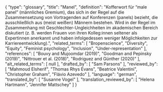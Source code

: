 {
    "type": "glossary",
    "title": "Manel",
    "definition": "Kofferwort für “male panel” (männliches Gremium), das sich in der Regel auf die Zusammensetzung von Vortragenden auf Konferenzen (panels) bezieht, die ausschließlich aus (meist weißen) Männern bestehen. Wird in der Regel im Zusammenhang mit Geschlechter-Ungleichheiten im akademischen Bereich diskutiert (z. B. werden Frauen von ihren Kolleg:innen seltener als Expertinnen anerkannt und haben infolgedessen weniger Möglichkeiten zur Karriereentwicklung).",
    "related_terms": [
        "Bropenscience",
        "Diversity",
        "Equity",
        "Feminist psychology",
        "Inclusion",
        "Under-representation"
    ],
    "references": [
        "Bouvy and Mujoomdar (2019)",
        "Goodman and Pepinsky (2019)",
        "Nittrouer et al. (2018)",
        "Rodriguez and Günther (2020)"
    ],
    "alt_related_terms": [
        null
    ],
    "drafted_by": [
        "Sam Parsons"
    ],
    "reviewed_by": [
        "Mahmoud Elsherif",
        "Thomas Rhys Evans",
        "Beatrice Valentini",
        "Christopher Graham",
        "Flávio Azevedo"
    ],
    "language": "german",
    "translated_by": [
        "Susanne Vogel"
    ],
    "translation_reviewed_by": [
        "Helena Hartmann",
        "Jennifer Mattschey"
    ]
}